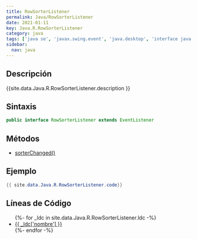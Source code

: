 ```yaml
---
title: RowSorterListener
permalink: Java/RowSorterListener
date: 2021-01-11
key: Java.R.RowSorterListener
category: java
tags: ['java se', 'javax.swing.event', 'java.desktop', 'interface java', 'Java 1.6']
sidebar: 
  nav: java
---
```


## Descripción
{{site.data.Java.R.RowSorterListener.description }}

## Sintaxis
~~~java
public interface RowSorterListener extends EventListener
~~~

## Métodos
* [sorterChanged()](/Java/RowSorterListener/sorterChanged)

## Ejemplo
~~~java
{{ site.data.Java.R.RowSorterListener.code}}
~~~

## Líneas de Código
<ul>
{%- for _ldc in site.data.Java.R.RowSorterListener.ldc -%}
   <li>
       <a href="{{_ldc['url'] }}">{{ _ldc['nombre'] }}</a>
   </li>
{%- endfor -%}
</ul>

